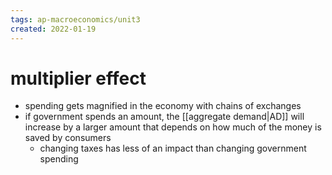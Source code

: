 ```yaml
---
tags: ap-macroeconomics/unit3 
created: 2022-01-19
---
```


# multiplier effect

- spending gets magnified in the economy with chains of exchanges
- if government spends an amount, the [[aggregate demand|AD]] will increase by a larger amount that depends on how much of the money is saved by consumers
	- changing taxes has less of an impact than changing government spending 
